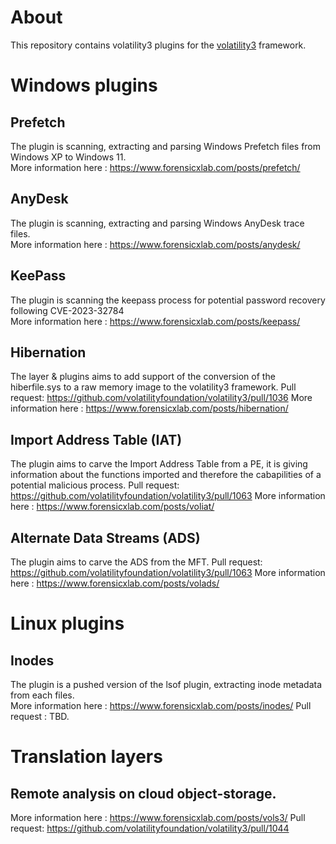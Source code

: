 # About
This repository contains volatility3 plugins for the <a href="https://github.com/volatilityfoundation/volatility3/">volatility3</a> framework.


# Windows plugins

## Prefetch

The plugin is scanning, extracting and parsing Windows Prefetch files from Windows XP to Windows 11.
<br>
More information here : <a href="https://www.forensicxlab.com/posts/prefetch/">https://www.forensicxlab.com/posts/prefetch/</a>

## AnyDesk

The plugin is scanning, extracting and parsing Windows AnyDesk trace files.
<br>
More information here : <a href="https://www.forensicxlab.com/posts/anydesk/">https://www.forensicxlab.com/posts/anydesk/</a>

## KeePass
The plugin is scanning the keepass process for potential password recovery following CVE-2023-32784
<br>
More information here : <a href="https://www.forensicxlab.com/posts/keepass/">https://www.forensicxlab.com/posts/keepass/</a>

## Hibernation

The layer & plugins aims to add support of the conversion of the hiberfile.sys to a raw memory image to the volatility3 framework. 
Pull request: https://github.com/volatilityfoundation/volatility3/pull/1036
More information here : <a href="https://www.forensicxlab.com/posts/hibernation/">https://www.forensicxlab.com/posts/hibernation/</a>

## Import Address Table (IAT)
The plugin aims to carve the Import Address Table from a PE, it is giving information about the functions imported and therefore the cabapilities of a potential malicious process.
Pull request: https://github.com/volatilityfoundation/volatility3/pull/1063
More information here : <a href="https://www.forensicxlab.com/posts/voliat/">https://www.forensicxlab.com/posts/voliat/</a>

## Alternate Data Streams (ADS)

The plugin aims to carve the ADS from the MFT.
Pull request: https://github.com/volatilityfoundation/volatility3/pull/1063
More information here : <a href="https://www.forensicxlab.com/posts/volads/">https://www.forensicxlab.com/posts/volads/</a>


# Linux plugins

## Inodes

The plugin is a pushed version of the lsof plugin, extracting inode metadata from each files.
<br>
More information here : <a href="https://www.forensicxlab.com/posts/inodes/">https://www.forensicxlab.com/posts/inodes/</a>
Pull request : TBD.


# Translation layers
## Remote analysis on cloud object-storage. 
More information here : <a href="https://www.forensicxlab.com/posts/vols3/">https://www.forensicxlab.com/posts/vols3/</a>
Pull request: https://github.com/volatilityfoundation/volatility3/pull/1044
